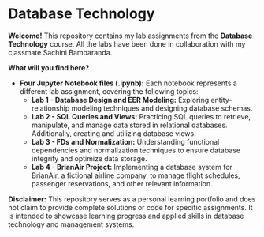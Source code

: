 # Database Technology

**Welcome!** This repository contains my lab assignments from the **Database Technology** course. All the labs have been done in collaboration with my classmate Sachini Bambaranda.

**What will you find here?**

* **Four Jupyter Notebook files (.ipynb):** Each notebook represents a different lab assignment, covering the following topics:
    * **Lab 1 - Database Design and EER Modeling:** Exploring entity-relationship modeling techniques and designing database schemas.
    * **Lab 2 - SQL Queries and Views:** Practicing SQL queries to retrieve, manipulate, and manage data stored in relational databases. Additionally, creating and utilizing database views.
    * **Lab 3 - FDs and Normalization:** Understanding functional dependencies and normalization techniques to ensure database integrity and optimize data storage.
    * **Lab 4 - BrianAir Project:** Implementing a database system for BrianAir, a fictional airline company, to manage flight schedules, passenger reservations, and other relevant information.

**Disclaimer:** This repository serves as a personal learning portfolio and does not claim to provide complete solutions or code for specific assignments. It is intended to showcase learning progress and applied skills in database technology and management systems.
